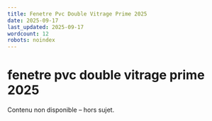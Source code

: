 ```yaml
---
title: Fenetre Pvc Double Vitrage Prime 2025
date: 2025-09-17
last_updated: 2025-09-17
wordcount: 12
robots: noindex
---
```


# fenetre pvc double vitrage prime 2025

Contenu non disponible – hors sujet.